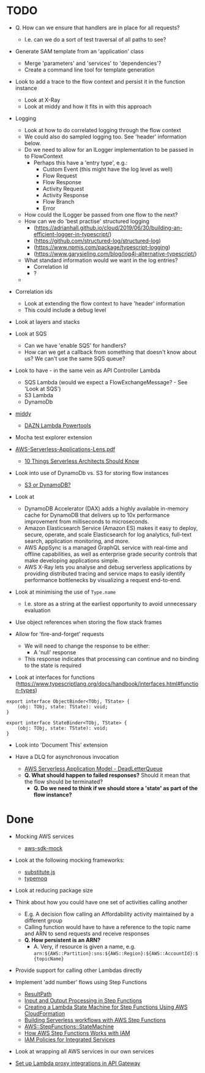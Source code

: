 # TODO

* Q. How can we ensure that handlers are in place for all requests?
  * I.e. can we do a sort of test traversal of all paths to see?

* Generate SAM template from an 'application' class
  * Merge 'parameters' and 'services' to 'dependencies'?
  * Create a command line tool for template generation

* Look to add a trace to the flow context and persist it in the function instance
  * Look at X-Ray
  * Look at middy and how it fits in with this approach

* Logging
  * Look at how to do correlated logging through the flow context
  * We could also do sampled logging too. See 'header' information below.
  * Do we need to allow for an ILogger implementation to be passed in to FlowContext
    * Perhaps this have a 'entry type', e.g.:
      * Custom Event (this might have the log level as well)
      * Flow Request
      * Flow Response
      * Activity Request
      * Activity Response
      * Flow Branch
      * Error
  * How could the ILogger be passed from one flow to the next?
  * How can we do 'best practise' structured logging
    * (https://adrianhall.github.io/cloud/2019/06/30/building-an-efficient-logger-in-typescript/)
    * (https://github.com/structured-log/structured-log)
    * (https://www.npmjs.com/package/typescript-logging)
    * (https://www.garysieling.com/blog/log4j-alternative-typescript/)
  * What standard information would we want in the log entries?
    * Correlation Id
    * ?
  * 

* Correlation ids
  * Look at extending the flow context to have 'header' information
  * This could include a debug level

* Look at layers and stacks

* Look at SQS
  * Can we have 'enable SQS' for handlers?
  * How can we get a callback from something that doesn't know about us? We can't use the same SQS queue?

* Look to have - in the same vein as API Controller Lambda
  * SQS Lambda (would we expect a FlowExchangeMessage? - See 'Look at SQS')
  * S3 Lambda
  * DynamoDb

* [middy](https://middy.js.org/)
  * [DAZN Lambda Powertools](https://github.com/getndazn/dazn-lambda-powertools)

* Mocha test explorer extension

* [AWS-Serverless-Applications-Lens.pdf](https://d1.awsstatic.com/whitepapers/architecture/AWS-Serverless-Applications-Lens.pdf)
  * [10 Things Serverless Architects Should Know](https://aws.amazon.com/blogs/architecture/ten-things-serverless-architects-should-know/)

* Look into use of DynamoDb vs. S3 for storing flow instances
  * [S3 or DynamoDB?](https://serverless.pub/s3-or-dynamodb/)

* Look at
  * DynamoDB Accelerator (DAX) adds a highly available in-memory cache for DynamoDB that delivers up to 10x performance improvement from milliseconds to microseconds.
  * Amazon Elasticsearch Service (Amazon ES) makes it easy to deploy, secure, operate, and scale Elasticsearch for log analytics, full-text search, application monitoring, and more.
  * AWS AppSync is a managed GraphQL service with real-time and offline capabilities, as well as enterprise grade security controls that make developing applications simple. 
  * AWS X-Ray lets you analyse and debug serverless applications by providing distributed tracing and service maps to easily identify performance bottlenecks by visualizing a request end-to-end. 

* Look at minimising the use of `Type.name`
  * I.e. store as a string at the earliest opportunity to avoid unnecessary evaluation

* Use object references when storing the flow stack frames

* Allow for 'fire-and-forget' requests
  * We will need to change the response to be either:
    * A 'null' response
  * This response indicates that processing can continue and no binding to the state is required

* Look at interfaces for functions (https://www.typescriptlang.org/docs/handbook/interfaces.html#function-types)
```
export interface ObjectBinder<TObj, TState> {
    (obj: TObj, state: TState): void;
}

export interface StateBinder<TObj, TState> {
    (obj: TObj, state: TState): void;
}
```

* Look into 'Document This' extension

* Have a DLQ for asynchronous invocation
  * [AWS Serverless Application Model - DeadLetterQueue](https://docs.aws.amazon.com/serverless-application-model/latest/developerguide/sam-property-function-deadletterqueue.html)
  * __Q. What should happen to failed responses?__ Should it mean that the flow should be terminated?
    * __Q. Do we need to think if we should store a 'state' as part of the flow instance?__

# Done

* Mocking AWS services
  * [aws-sdk-mock](https://github.com/dwyl/aws-sdk-mock)

* Look at the following mocking frameworks:
  * [substitute.js](https://github.com/ffMathy/FluffySpoon.JavaScript.Testing.Faking)
  * [typemoq](https://github.com/florinn/typemoq)

* Look at reducing package size

* Think about how you could have one set of activities calling another
  * E.g. A decision flow calling an Affordability activity maintained by a different group
  * Calling function would have to have a reference to the topic name and ARN to send requests and receive responses
  * __Q. How persistent is an ARN?__
    * A. Very, if resource is given a name, e.g. `arn:${AWS::Partition}:sns:${AWS::Region}:${AWS::AccountId}:${topicName}`

* Provide support for calling other Lambdas directly

* Implement 'add number' flows using Step Functions
  * [ResultPath](https://docs.aws.amazon.com/step-functions/latest/dg/input-output-resultpath.html)
  * [Input and Output Processing in Step Functions](https://docs.aws.amazon.com/step-functions/latest/dg/concepts-input-output-filtering.html)
  * [Creating a Lambda State Machine for Step Functions Using AWS CloudFormation](https://docs.aws.amazon.com/step-functions/latest/dg/tutorial-lambda-state-machine-cloudformation.html)
  * [Building Serverless workflows with AWS Step Functions](https://medium.com/finimize-engineering/building-serverless-workflows-with-aws-step-functions-89eca69a93f3)
  * [AWS::StepFunctions::StateMachine](https://docs.aws.amazon.com/AWSCloudFormation/latest/UserGuide/aws-resource-stepfunctions-statemachine.html)
  * [How AWS Step Functions Works with IAM](https://docs.aws.amazon.com/step-functions/latest/dg/procedure-create-iam-role.html)
  * [IAM Policies for Integrated Services](https://docs.aws.amazon.com/step-functions/latest/dg/service-integration-iam-templates.html)

* Look at wrapping all AWS services in our own services

* [Set up Lambda proxy integrations in API Gateway](https://docs.aws.amazon.com/apigateway/latest/developerguide/set-up-lambda-proxy-integrations.html)
